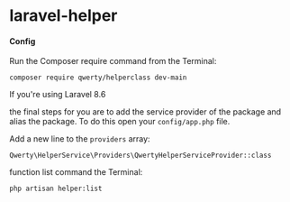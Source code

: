# laravel-helper



#### Config


Run the Composer require command from the Terminal:

    composer require qwerty/helperclass dev-main
    
If you're using Laravel 8.6

the final steps for you are to add the service provider of the package and alias the package. To do this open your `config/app.php` file.

Add a new line to the `providers` array:

	Qwerty\HelperService\Providers\QwertyHelperServiceProvider::class



function list command the Terminal:

    php artisan helper:list

